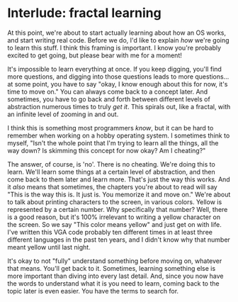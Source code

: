 # Interlude: fractal learning

At this point, we're about to start actually learning about how an OS works,
and start writing real code. Before we do, I'd like to explain *how* we're
going to learn this stuff. I think this framing is important. I know you're
probably excited to get going, but please bear with me for a moment!

It's impossible to learn everything at once. If you keep digging, you'll find
more questions, and digging into those questions leads to more questions...
at some point, you have to say "okay, I know enough about this for now, it's
time to move on." You can always come back to a concept later. And sometimes,
you have to go back and forth between different levels of abstraction
numerous times to truly *get it*. This spirals out, like a fractal, with
an infinite level of zooming in and out.

I think this is something most programmers *know*, but it can be hard to
remember when working on a hobby operating system. I sometimes think to
myself, "Isn't the whole point that I'm trying to learn all the things, all
the way down? Is skimming this concept for now okay? Am I cheating?"

The answer, of course, is 'no'. There is no cheating. We're doing this to
learn. We'll learn some things at a certain level of abstraction, and
then come back to them later and learn more. That's just the way this works.
And it *also* means that sometimes, the chapters you're about to read will
say "This is the way this is. It just is. You memorize it and move on." We're
about to talk about printing characters to the screen, in various colors.
Yellow is represented by a certain number. Why specifically that number?
Well, there is a good reason, but it's 100% irrelevant to writing a yellow
character on the screen. So we say "This color means yellow" and just get
on with life. I've written this VGA code probably ten different times in
at least three different languages in the past ten years, and I didn't know
why that number meant yellow until last night.

It's okay to not "fully" understand something before moving on, whatever
that means. You'll get back to it. Sometimes, learning something else is
more important than diving into every last detail. And, since you now
have the words to understand what it is you need to learn, coming back
to the topic later is even easier. You have the terms to search for.